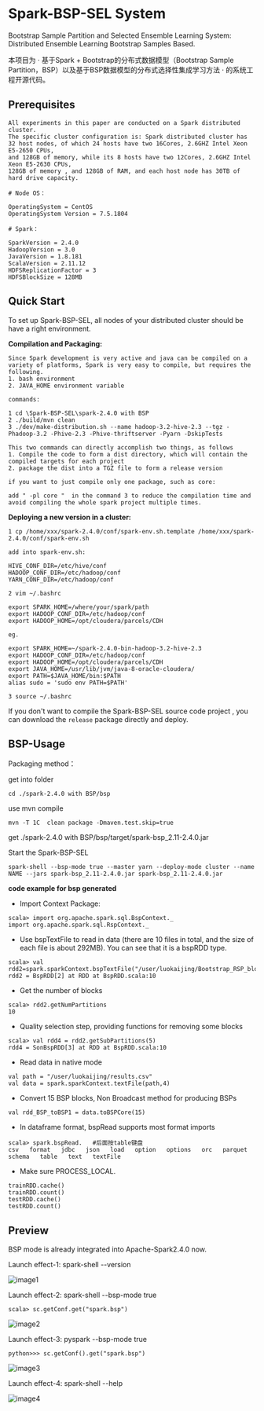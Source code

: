 # Spark-BSP-SEL System
Bootstrap Sample Partition and Selected Ensemble Learning System: Distributed Ensemble Learning Bootstrap Samples Based.

本项目为 · 基于Spark + Bootstrap的分布式数据模型（Bootstrap Sample Partition，BSP）以及基于BSP数据模型的分布式选择性集成学习方法 · 的系统工程开源代码。

## Prerequisites

```
All experiments in this paper are conducted on a Spark distributed cluster. 
The specific cluster configuration is: Spark distributed cluster has 32 host nodes, of which 24 hosts have two 16Cores, 2.6GHZ Intel Xeon E5-2650 CPUs, 
and 128GB of memory, while its 8 hosts have two 12Cores, 2.6GHZ Intel Xeon E5-2630 CPUs, 
128GB of memory , and 128GB of RAM, and each host node has 30TB of hard drive capacity.

# Node OS：

OperatingSystem = CentOS 
OperatingSystem Version = 7.5.1804

# Spark：

SparkVersion = 2.4.0
HadoopVersion = 3.0
JavaVersion = 1.8.181
ScalaVersion = 2.11.12
HDFSReplicationFactor = 3
HDFSBlockSize = 128MB
```

## Quick Start
To set up Spark-BSP-SEL, all nodes of your distributed cluster should be have a right environment.

**Compilation and Packaging:**
```
Since Spark development is very active and java can be compiled on a variety of platforms, Spark is very easy to compile, but requires the following.
1. bash environment
2. JAVA_HOME environment variable

commands:

1 cd \Spark-BSP-SEL\spark-2.4.0 with BSP
2 ./build/mvn clean
3 ./dev/make-distribution.sh --name hadoop-3.2-hive-2.3 --tgz -Phadoop-3.2 -Phive-2.3 -Phive-thriftserver -Pyarn -DskipTests

This two commands can directly accomplish two things, as follows
1. Compile the code to form a dist directory, which will contain the compiled targets for each project
2. package the dist into a TGZ file to form a release version

if you want to just compile only one package, such as core:

add " -pl core "  in the command 3 to reduce the compilation time and avoid compiling the whole spark project multiple times.
```
**Deploying a new version in a cluster:**
```
1 cp /home/xxx/spark-2.4.0/conf/spark-env.sh.template /home/xxx/spark-2.4.0/conf/spark-env.sh

add into spark-env.sh:

HIVE_CONF_DIR=/etc/hive/conf
HADOOP_CONF_DIR=/etc/hadoop/conf
YARN_CONF_DIR=/etc/hadoop/conf

2 vim ~/.bashrc

export SPARK_HOME=/where/your/spark/path
export HADOOP_CONF_DIR=/etc/hadoop/conf
export HADOOP_HOME=/opt/cloudera/parcels/CDH

eg.

export SPARK_HOME=~/spark-2.4.0-bin-hadoop-3.2-hive-2.3
export HADOOP_CONF_DIR=/etc/hadoop/conf
export HADOOP_HOME=/opt/cloudera/parcels/CDH
export JAVA_HOME=/usr/lib/jvm/java-8-oracle-cloudera/
export PATH=$JAVA_HOME/bin:$PATH
alias sudo = 'sudo env PATH=$PATH'

3 source ~/.bashrc

```
If you don't want to compile the Spark-BSP-SEL source code project , you can download the `release` package directly and deploy.

## BSP-Usage

Packaging method：

get into folder

`cd ./spark-2.4.0 with BSP/bsp`

use mvn compile

`mvn -T 1C  clean package -Dmaven.test.skip=true`

get ./spark-2.4.0 with BSP/bsp/target/spark-bsp_2.11-2.4.0.jar

Start the Spark-BSP-SEL

`spark-shell --bsp-mode true --master yarn --deploy-mode cluster --name NAME --jars spark-bsp_2.11-2.4.0.jar spark-bsp_2.11-2.4.0.jar`

**code example for bsp generated**

- Import Context Package:
```
scala> import org.apache.spark.sql.BspContext._
import org.apache.spark.sql.RspContext._
```
- Use bspTextFile to read in data (there are 10 files in total, and the size of each file is about 292MB). You can see that it is a bspRDD type.
```
scala> val rdd2=spark.sparkContext.bspTextFile("/user/luokaijing/Bootstrap_RSP_blocks_in_jars/call_data.csv")
rdd2 = BspRDD[2] at RDD at BspRDD.scala:10
```
- Get the number of blocks
```
scala> rdd2.getNumPartitions
10
```
- Quality selection step, providing functions for removing some blocks
```
scala> val rdd4 = rdd2.getSubPartitions(5)
rdd4 = SonBspRDD[3] at RDD at BspRDD.scala:10
```
- Read data in native mode
```
val path = "/user/luokaijing/results.csv"
val data = spark.sparkContext.textFile(path,4)
```
- Convert 15 BSP blocks, Non Broadcast method for producing BSPs
```
val rdd_BSP_toBSP1 = data.toBSPCore(15)
```
- In dataframe format, bspRead supports most format imports
```
scala> spark.bspRead.   #后面按table键盘
csv   format   jdbc   json   load   option   options   orc   parquet   schema   table   text   textFile
```
- Make sure PROCESS_LOCAL.
```
trainRDD.cache()
trainRDD.count()
testRDD.cache()
testRDD.count()
```

## Preview

BSP mode is already integrated into Apache-Spark2.4.0 now.

Launch effect-1: spark-shell --version

![image1](https://github.com/benson08230539/Spark-BSP-SEL/blob/main/images/BSP0.png)

Launch effect-2: spark-shell --bsp-mode true

`scala> sc.getConf.get("spark.bsp")`

![image2](https://github.com/benson08230539/Spark-BSP-SEL/blob/main/images/BSP1.png)

Launch effect-3: pyspark --bsp-mode true

`python>>> sc.getConf().get("spark.bsp")`

![image3](https://github.com/benson08230539/Spark-BSP-SEL/blob/main/images/BSP2.png)

Launch effect-4: spark-shell --help

![image4](https://github.com/benson08230539/Spark-BSP-SEL/blob/main/images/BSP3.png)

